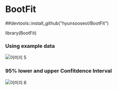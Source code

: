 # BootFit

##devtools::install_github("hyunsooseol/BootFit")

library(BootFit)

### Using example data

![이미지 5](https://user-images.githubusercontent.com/37318620/77266505-f65e3800-6ce2-11ea-9f28-2707a8cc04ee.png)

### 95% lower and upper Confitdence Interval

![이미지 6](https://user-images.githubusercontent.com/37318620/77266734-adf34a00-6ce3-11ea-9fba-ab5c42716924.png)
